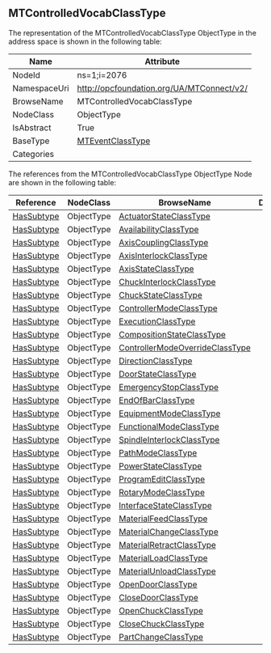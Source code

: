 <!-- objecttype -->
## MTControlledVocabClassType
  
<!-- end of text -->
The representation of the MTControlledVocabClassType ObjectType in the address space is shown in the following table:  

|Name|Attribute|
|---|---|
|NodeId|ns=1;i=2076|
|NamespaceUri|http://opcfoundation.org/UA/MTConnect/v2/|
|BrowseName|MTControlledVocabClassType|
|NodeClass|ObjectType|
|IsAbstract|True|
|BaseType|[MTEventClassType](../../ObjectTypes/MTEventClassType/readme.md)|
|Categories||

The references from the MTControlledVocabClassType ObjectType Node are shown in the following table:  

|Reference|NodeClass|BrowseName|DataType|TypeDefinition|ModellingRule|
|---|---|---|---|---|---|
|[HasSubtype](../../../Core/ReferenceTypes/HasSubtype/readme.md)|ObjectType|[ActuatorStateClassType](#ActuatorStateClassType)||||
|[HasSubtype](../../../Core/ReferenceTypes/HasSubtype/readme.md)|ObjectType|[AvailabilityClassType](#AvailabilityClassType)||||
|[HasSubtype](../../../Core/ReferenceTypes/HasSubtype/readme.md)|ObjectType|[AxisCouplingClassType](#AxisCouplingClassType)||||
|[HasSubtype](../../../Core/ReferenceTypes/HasSubtype/readme.md)|ObjectType|[AxisInterlockClassType](#AxisInterlockClassType)||||
|[HasSubtype](../../../Core/ReferenceTypes/HasSubtype/readme.md)|ObjectType|[AxisStateClassType](#AxisStateClassType)||||
|[HasSubtype](../../../Core/ReferenceTypes/HasSubtype/readme.md)|ObjectType|[ChuckInterlockClassType](#ChuckInterlockClassType)||||
|[HasSubtype](../../../Core/ReferenceTypes/HasSubtype/readme.md)|ObjectType|[ChuckStateClassType](#ChuckStateClassType)||||
|[HasSubtype](../../../Core/ReferenceTypes/HasSubtype/readme.md)|ObjectType|[ControllerModeClassType](#ControllerModeClassType)||||
|[HasSubtype](../../../Core/ReferenceTypes/HasSubtype/readme.md)|ObjectType|[ExecutionClassType](#ExecutionClassType)||||
|[HasSubtype](../../../Core/ReferenceTypes/HasSubtype/readme.md)|ObjectType|[CompositionStateClassType](#CompositionStateClassType)||||
|[HasSubtype](../../../Core/ReferenceTypes/HasSubtype/readme.md)|ObjectType|[ControllerModeOverrideClassType](#ControllerModeOverrideClassType)||||
|[HasSubtype](../../../Core/ReferenceTypes/HasSubtype/readme.md)|ObjectType|[DirectionClassType](#DirectionClassType)||||
|[HasSubtype](../../../Core/ReferenceTypes/HasSubtype/readme.md)|ObjectType|[DoorStateClassType](#DoorStateClassType)||||
|[HasSubtype](../../../Core/ReferenceTypes/HasSubtype/readme.md)|ObjectType|[EmergencyStopClassType](#EmergencyStopClassType)||||
|[HasSubtype](../../../Core/ReferenceTypes/HasSubtype/readme.md)|ObjectType|[EndOfBarClassType](#EndOfBarClassType)||||
|[HasSubtype](../../../Core/ReferenceTypes/HasSubtype/readme.md)|ObjectType|[EquipmentModeClassType](#EquipmentModeClassType)||||
|[HasSubtype](../../../Core/ReferenceTypes/HasSubtype/readme.md)|ObjectType|[FunctionalModeClassType](#FunctionalModeClassType)||||
|[HasSubtype](../../../Core/ReferenceTypes/HasSubtype/readme.md)|ObjectType|[SpindleInterlockClassType](#SpindleInterlockClassType)||||
|[HasSubtype](../../../Core/ReferenceTypes/HasSubtype/readme.md)|ObjectType|[PathModeClassType](#PathModeClassType)||||
|[HasSubtype](../../../Core/ReferenceTypes/HasSubtype/readme.md)|ObjectType|[PowerStateClassType](#PowerStateClassType)||||
|[HasSubtype](../../../Core/ReferenceTypes/HasSubtype/readme.md)|ObjectType|[ProgramEditClassType](#ProgramEditClassType)||||
|[HasSubtype](../../../Core/ReferenceTypes/HasSubtype/readme.md)|ObjectType|[RotaryModeClassType](#RotaryModeClassType)||||
|[HasSubtype](../../../Core/ReferenceTypes/HasSubtype/readme.md)|ObjectType|[InterfaceStateClassType](#InterfaceStateClassType)||||
|[HasSubtype](../../../Core/ReferenceTypes/HasSubtype/readme.md)|ObjectType|[MaterialFeedClassType](#MaterialFeedClassType)||||
|[HasSubtype](../../../Core/ReferenceTypes/HasSubtype/readme.md)|ObjectType|[MaterialChangeClassType](#MaterialChangeClassType)||||
|[HasSubtype](../../../Core/ReferenceTypes/HasSubtype/readme.md)|ObjectType|[MaterialRetractClassType](#MaterialRetractClassType)||||
|[HasSubtype](../../../Core/ReferenceTypes/HasSubtype/readme.md)|ObjectType|[MaterialLoadClassType](#MaterialLoadClassType)||||
|[HasSubtype](../../../Core/ReferenceTypes/HasSubtype/readme.md)|ObjectType|[MaterialUnloadClassType](#MaterialUnloadClassType)||||
|[HasSubtype](../../../Core/ReferenceTypes/HasSubtype/readme.md)|ObjectType|[OpenDoorClassType](#OpenDoorClassType)||||
|[HasSubtype](../../../Core/ReferenceTypes/HasSubtype/readme.md)|ObjectType|[CloseDoorClassType](#CloseDoorClassType)||||
|[HasSubtype](../../../Core/ReferenceTypes/HasSubtype/readme.md)|ObjectType|[OpenChuckClassType](#OpenChuckClassType)||||
|[HasSubtype](../../../Core/ReferenceTypes/HasSubtype/readme.md)|ObjectType|[CloseChuckClassType](#CloseChuckClassType)||||
|[HasSubtype](../../../Core/ReferenceTypes/HasSubtype/readme.md)|ObjectType|[PartChangeClassType](#PartChangeClassType)||||


